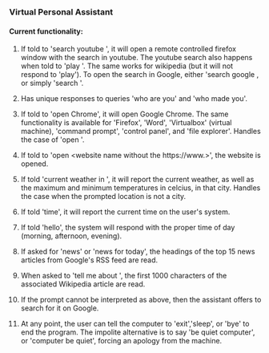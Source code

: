 ### Virtual Personal Assistant

#### Current functionality:

1. If told to 'search youtube <query>', it will open a remote controlled firefox window with the search in youtube.
The youtube search also happens when told to 'play <query>'.
The same works for wikipedia (but it will not respond to 'play').
To open the search in Google, either 'search google <query>, or simply 'search <query>'.
   
2. Has unique responses to queries 'who are you' and 'who made you'.

3. If told to 'open Chrome', it will open Google Chrome.
The same functionality is available for 'Firefox', 'Word', 'Virtualbox' (virtual machine), 'command prompt', 'control panel', and 'file explorer'.
Handles the case of 'open <application that is not supported>'.
   
4. If told to 'open <website name without the https://www.>', the website is opened.
   
5. If told 'current weather in <city>', it will report the current weather, as well as the maximum and minimum temperatures in celcius, in that city.
Handles the case when the prompted location is not a city.
   
6. If told 'time', it will report the current time on the user's system.
   
7. If told 'hello', the system will respond with the proper time of day (morning, afternoon, evening).
   
8. If asked for 'news' or 'news for today', the headings of the top 15 news articles from Google's RSS feed are read.
   
9. When asked to 'tell me about <anything>', the first 1000 characters of the associated Wikipedia article are read.
   
10. If the prompt cannot be interpreted as above, then the assistant offers to search for it on Google.
   
11. At any point, the user can tell the computer to 'exit','sleep', or 'bye' to end the program.
The impolite alternative is to say 'be quiet computer', or 'computer be quiet', forcing an apology from the machine.

